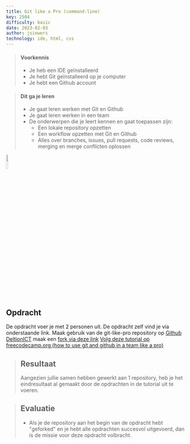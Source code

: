 ```yaml
---
title: Git like a Pro (command-line)
key: 2504
difficulty: basic
date: 2023-02-03
author: jsiewers
technology: ide, html, css
---
```


> #### Voorkennis
> * Je heb een IDE geïnstalleerd
> * Je hebt Git geïnstalleerd op je computer
> * Je hebt een Github account

> #### Dit ga je leren
> * Je gaat leren werken met Git en Github
> * Je gaat leren werken in een team
> * De onderwerpen die je leert kennen en gaat toepassen zijn:
>   * Een lokale repository opzetten
>   * Een workflow opzetten met Git en Github
>   * Alles over branches, issues, pull requests, code reviews, merging en merge conflicten oplossen

<img src="{{ '/_assets/_icons/git.png'  }}" style="width:10%;">

## Opdracht
De opdracht voer je met 2 personen uit.
De opdracht zelf vind je via onderstaande link. Maak gebruik van de git-like-pro repository op [Github DeltionICT]() maak een [fork via deze link](https://github.com/DeltionICT/git-like-a-pro/fork)
[Volg deze tutorial op freecodecamp.org (how to use git and github in a team like a pro)](https://www.freecodecamp.org/news/how-to-use-git-and-github-in-a-team-like-a-pro/)

> ## Resultaat
> Aangezien jullie samen hebben gewerkt aan 1 repository, heb je het eindresultaat al gemaakt door de opdrachten in de tutorial uit te voeren. 

> ## Evaluatie
> * Als je de repository aan het begin van de opdracht hebt "geforked" en je hebt alle opdrachten succesvol uitgevoerd, dan is de missie voor deze opdracht volbracht.
